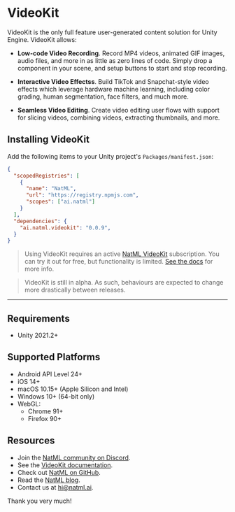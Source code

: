 # VideoKit
VideoKit is the only full feature user-generated content solution for Unity Engine. VideoKit allows:

- **Low-code Video Recording**. Record MP4 videos, animated GIF images, audio files, and more in as little as zero lines of code. Simply drop a component in your scene, and setup buttons to start and stop recording.

- **Interactive Video Effectss**. Build TikTok and Snapchat-style video effects which leverage hardware machine learning, including color grading, human segmentation, face filters, and much more.

- **Seamless Video Editing**. Create video editing user flows with support for slicing videos, combining videos, extracting thumbnails, and more.

## Installing VideoKit
Add the following items to your Unity project's `Packages/manifest.json`:
```json
{
  "scopedRegistries": [
    {
      "name": "NatML",
      "url": "https://registry.npmjs.com",
      "scopes": ["ai.natml"]
    }
  ],
  "dependencies": {
    "ai.natml.videokit": "0.0.9",
  }
}
```

> Using VideoKit requires an active [NatML VideoKit](https://www.natml.ai/videokit) subscription. You can try it out for free, but functionality is limited. [See the docs](https://docs.natml.ai/videokit/prelims/faq) for more info.

> VideoKit is still in alpha. As such, behaviours are expected to change more drastically between releases.
___

## Requirements
- Unity 2021.2+

## Supported Platforms
- Android API Level 24+
- iOS 14+
- macOS 10.15+ (Apple Silicon and Intel)
- Windows 10+ (64-bit only)
- WebGL:
  - Chrome 91+
  - Firefox 90+

## Resources
- Join the [NatML community on Discord](https://natml.ai/community).
- See the [VideoKit documentation](https://docs.natml.ai/videokit).
- Check out [NatML on GitHub](https://github.com/natmlx).
- Read the [NatML blog](https://blog.natml.ai/).
- Contact us at [hi@natml.ai](mailto:hi@natml.ai).

Thank you very much!